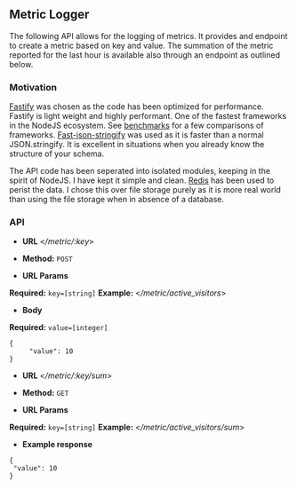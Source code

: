 ## Metric Logger

The following API allows for the logging of metrics. It provides and endpoint to create a metric based on key and value.
The summation of the metric reported for the last hour is available also through an endpoint as outlined below.

### Motivation
[Fastify](https://www.fastify.io/) was chosen as the code has been optimized for performance. Fastify is light weight and highly performant. One of the fastest frameworks in the NodeJS ecosystem.
See [benchmarks](https://www.fastify.io/benchmarks/) for a few comparisons of frameworks.
[Fast-json-stringify](https://github.com/fastify/fast-json-stringify) was used as it is faster than a normal JSON.stringify. It is excellent in situations when you already know the structure of your schema.

The API code has been seperated into isolated modules, keeping in the spirit of NodeJS. I have kept it simple and clean. [Redis](https://redis.io/) has been used to perist the data. I chose this over file storage purely as it is more real world than using the file storage when in absence of a database.

### API

* **URL**
<_/metric/:key_>

* **Method:**
`POST`

*  **URL Params**

 **Required:**
    `key=[string]`
 **Example:**
 <_/metric/active_visitors_>

* **Body**

 **Required:**
    `value=[integer]`
 ```
 {
	  "value": 10
 }
 ```

* **URL**
<_/metric/:key/sum_>

* **Method:**
`GET`

*  **URL Params**

 **Required:**
    `key=[string]`
 **Example:**
 <_/metric/active_visitors/sum_>

* **Example response**

 ```
{
  "value": 10
}
 ```
